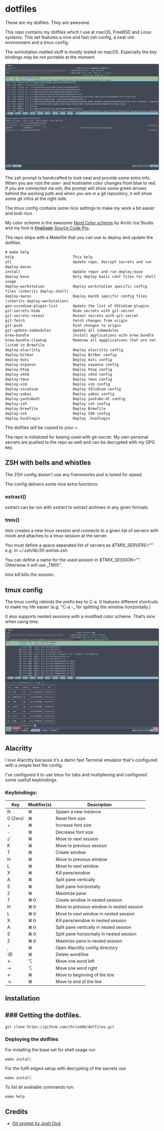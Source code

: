 # dotfiles

These are my dotfiles. They are awesome.

This repo contains my dotfiles which I use at macOS, FreeBSD and Linux systems. This set features a nice and fast zsh config, a neat vim environment and a tmux config.

The workstation realted stuff is mostly tested on macOS. Especially the key bindings may be not portable at the moment.

![Alacritty window using the dotfiles by chrisb86](https://raw.githubusercontent.com/chrisb86/dotfiles/main/screenshot.png)

The zsh prompt is handcrafted to look neat and provide some extra info. When you are root the user- and hostname color changes from blue to red. If you are connected via ssh, the prompt will show some green arrows behind the working path and when you are in a git repository, it will show some git infos at the right side.

The tmux config contains some nice settings to make my work a bit easier and look nice.

My color scheme is the awesome [Nord Color scheme](https://www.nordtheme.com) by Arctic Ice Studio and my font is [~~FiraCode~~](https://github.com/tonsky/FiraCode) [Source Code Pro](https://adobe-fonts.github.io/source-code-pro/).

The repo ships with a Makefile that you can use to deploy and update the dotfiles.

```shell
# make help
help                           This help
all                            Update repo, decrypt secrets and run deploy-macos
install                        Update repor and run deploy-base
deploy-base                    Only deploy basic conf files for shell usage
deploy-workstation             Deploy workstation specific config files (inherits deploy-shell)
deploy-macos                   Deploy macOS specific config files (inherits deploy-workstation)
gen-vscodium-plugin-list       Update the list of VSCodium plugins
git-secrets-hide               Hide secrets with git-secret
git-secrets-reveal             Reveal secrets with git-secret
git-fetch                      Fetch changes from origin
git-push                       Push changes to origin
git-update-submodules          Update all submodules
brew-bundle                    Install applications with brew bundle
brew-bundle-cleanup            Removew all appplications that are not listed in Brewfile
deploy-alacritty               Deploy alacritty config
deploy-bitbar                  Deploy BitBar config
deploy-duti                    Deploy duti config
deploy-espanso                 Deploy espanso config
deploy-htop                    Deploy htop config
deploy-skhd                    Deploy skhd config
deploy-tmux                    Deploy tmux config
deploy-vim                     Deploy vim config
deploy-vscodium                Deploy VSCodium config
deploy-yabai                   Deploy yabai config
deploy-youtubedl               Deploy youtube-dl config
deploy-zsh                     Deploy zsh config
deploy-brewfile                Deploy Brewfile
deploy-ssh                     Deploy SSH config
deploy-hushlogin               Deploy .hushlogin
```

The dotfiles will be copied to your **~**.

The repo is initialized for beeing used with git-secret. My own personal secrets are pushed to the repo as well and can be decrypted with my GPG key.

## ZSH with bells and whistles

The ZSH config doesn’t use any frameworks and is tuned for speed.

The config delivers some nice extra functions.

### extract()

_extract_ can be run with _extract <filename>_ to extract archives in any given formats.

### tmix()

_tmix_ creates a new tmux session and connects to a given list of servers with mosh and attaches to a tmux session at the server.

You must define a space separated list of servers as _$TMIX_SERVERS=“<SERVERS>”_ e.g. in _~/.zsh/lib/30-extras.zsh_.

You can define a name for the used session in _$TMIX_SESSION=“<SESSION>”_. Otherwise it will use „TMIX“.

_tmix kill_ kills the session.

## tmux config

The tmux config rebinds the prefix key to C-a. It features different shortcuts to make my life easier (e.g. "C-a -„ for splitting the window horizontally.)

It also supports nested sessions with a modified color scheme. That’s nice when using tmix.

![Alacritty window using the dotfiles by chrisb86 in a tmix session](https://raw.githubusercontent.com/chrisb86/dotfiles/main/screenshot-tmix.png)

## Alacritty

I love Alacritty because it's a damn fast Terminal emulator that's configured with a simple text file config.

I've configured it to use tmux for tabs and multiplexing and configured some usefull keybindings.

### Keybindings:

| Key      | Modifier(s) | Description              |
| -------- | ----------- | ------------------------ |
| N        | ⌘           | Spawn a new instance     |
| 0 (Zero) | ⌘           | Reset font size          |
| +        | ⌘           | Increase font size       |
| -        | ⌘           | Decrease font size       |
| J        | ⌘           | Move to next session     |
| K        | ⌘           | Move to previous session |
| T        | ⌘           | Create window            |
| H        | ⌘ | Move to previous window  |
| L        | ⌘ | Move to next window      |
| X      | ⌘ | Kill pane/window     |
| A        | ⌘ | Split pane vertically     |
| S        | ⌘ | Split pane horizontally      |
| Z        | ⌘ | Maximize pane      |
| T       | ⌘⇧ | Create window in nested session |
| H       | ⌘⇧ | Move to previous window  in nested session |
| L        | ⌘⇧ | Move to next window  in nested session |
| X       | ⌘⇧ | Kill pane/window in nested session |
| A       | ⌘⇧ | Split pane vertically in nested session |
| S       | ⌘⇧ | Split pane horizontally in nested session |
| Z       | ⌘⇧ | Maximize pane in nested session |
| ,      | ⌘ | Open Alacritty config directory |
| ⌫ | ⌘ | Delete word/line |
| ← | ⌥ | Move one word left |
| → | ⌥ | Move one word right |
| ← | ⌘ | Move to beginning of the line |
| → | ⌘ | Move to end of the line |



## Installation

## ### Getting the dotfiles.

```shell
git clone https://github.com/chrisb86/dotfiles.git
```

### Deploying the dotfiles

For installing the base set for shell usage run
```shell
make install
```
For the fullfl edged setup with decrypting of the secrets use
```shell
make install
```

To list all avaliable commands run:
```shell
make help
```

## Credits

- [Git prompt by Josh Dick](https://gist.github.com/joshdick/4415470)
